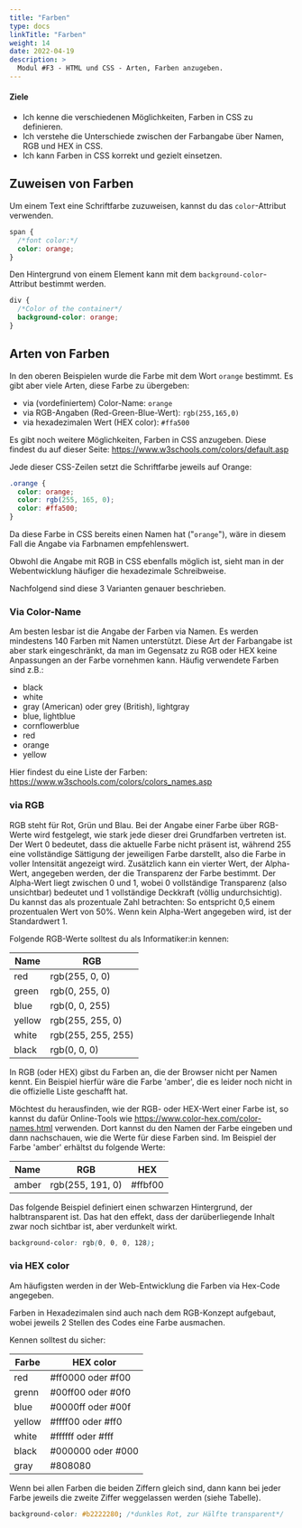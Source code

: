 ```yaml
---
title: "Farben"
type: docs
linkTitle: "Farben"
weight: 14
date: 2022-04-19
description: >
  Modul #F3 - HTML und CSS - Arten, Farben anzugeben.
---
```


#### Ziele

- Ich kenne die verschiedenen Möglichkeiten, Farben in CSS zu definieren.
- Ich verstehe die Unterschiede zwischen der Farbangabe über Namen, RGB und HEX in CSS.
- Ich kann Farben in CSS korrekt und gezielt einsetzen.

## Zuweisen von Farben

Um einem Text eine Schriftfarbe zuzuweisen, kannst du das `color`-Attribut verwenden.

```css
span {
  /*font color:*/
  color: orange;
}
```

Den Hintergrund von einem Element kann mit dem `background-color`-Attribut bestimmt werden.

```css
div {
  /*Color of the container*/
  background-color: orange;
}
```

## Arten von Farben

In den oberen Beispielen wurde die Farbe mit dem Wort `orange` bestimmt. Es gibt aber viele Arten, diese Farbe zu übergeben:

- via (vordefiniertem) Color-Name: `orange`
- via RGB-Angaben (Red-Green-Blue-Wert): `rgb(255,165,0)`
- via hexadezimalen Wert (HEX color): `#ffa500`

Es gibt noch weitere Möglichkeiten, Farben in CSS anzugeben. Diese findest du auf dieser Seite: https://www.w3schools.com/colors/default.asp

Jede dieser CSS-Zeilen setzt die Schriftfarbe jeweils auf Orange:

```css
.orange {
  color: orange;
  color: rgb(255, 165, 0);
  color: #ffa500;
}
```

Da diese Farbe in CSS bereits einen Namen hat ("`orange`"), wäre in diesem Fall die Angabe via Farbnamen empfehlenswert.

Obwohl die Angabe mit RGB in CSS ebenfalls möglich ist, sieht man in der Webentwicklung häufiger die hexadezimale Schreibweise.

Nachfolgend sind diese 3 Varianten genauer beschrieben.

### Via Color-Name

Am besten lesbar ist die Angabe der Farben via Namen. Es werden mindestens 140 Farben mit Namen unterstützt. Diese Art der Farbangabe ist aber stark eingeschränkt, da man im Gegensatz zu RGB oder HEX keine Anpassungen an der Farbe vornehmen kann. Häufig verwendete Farben sind z.B.:

- black
- white
- gray (American) oder grey (British), lightgray
- blue, lightblue
- cornflowerblue
- red
- orange
- yellow

Hier findest du eine Liste der Farben: https://www.w3schools.com/colors/colors_names.asp

### via RGB

RGB steht für Rot, Grün und Blau. Bei der Angabe einer Farbe über RGB-Werte wird festgelegt, wie stark jede dieser drei Grundfarben vertreten ist. Der Wert 0 bedeutet, dass die aktuelle Farbe nicht präsent ist, während 255 eine vollständige Sättigung der jeweiligen Farbe darstellt, also die Farbe in voller Intensität angezeigt wird. Zusätzlich kann ein vierter Wert, der Alpha-Wert, angegeben werden, der die Transparenz der Farbe bestimmt. Der Alpha-Wert liegt zwischen 0 und 1, wobei 0 vollständige Transparenz (also unsichtbar) bedeutet und 1 vollständige Deckkraft (völlig undurchsichtig). Du kannst das als prozentuale Zahl betrachten: So entspricht 0,5 einem prozentualen Wert von 50%. Wenn kein Alpha-Wert angegeben wird, ist der Standardwert 1.

Folgende RGB-Werte solltest du als Informatiker:in kennen:

| Name   | RGB                |
| ------ | ------------------ |
| red    | rgb(255, 0, 0)     |
| green  | rgb(0, 255, 0)     |
| blue   | rgb(0, 0, 255)     |
| yellow | rgb(255, 255, 0)   |
| white  | rgb(255, 255, 255) |
| black  | rgb(0, 0, 0)       |

In RGB (oder HEX) gibst du Farben an, die der Browser nicht per Namen kennt. Ein Beispiel hierfür wäre die Farbe 'amber', die es leider noch nicht in die offizielle Liste geschafft hat.

Möchtest du herausfinden, wie der RGB- oder HEX-Wert einer Farbe ist, so kannst du dafür Online-Tools wie https://www.color-hex.com/color-names.html verwenden. Dort kannst du den Namen der Farbe eingeben und dann nachschauen, wie die Werte für diese Farben sind. Im Beispiel der Farbe 'amber' erhältst du folgende Werte:

| Name  | RGB              | HEX     |
| ----- | ---------------- | ------- |
| amber | rgb(255, 191, 0) | #ffbf00 |

Das folgende Beispiel definiert einen schwarzen Hintergrund, der halbtransparent ist. Das hat den effekt, dass der darüberliegende Inhalt zwar noch sichtbar ist, aber verdunkelt wirkt.

```css
background-color: rgb(0, 0, 0, 128);
```

### via HEX color

Am häufigsten werden in der Web-Entwicklung die Farben via Hex-Code angegeben.

Farben in Hexadezimalen sind auch nach dem RGB-Konzept aufgebaut, wobei jeweils 2 Stellen des Codes eine Farbe ausmachen.

Kennen solltest du sicher:

| Farbe  | HEX color         |
| ------ | ----------------- |
| red    | #ff0000 oder #f00 |
| grenn  | #00ff00 oder #0f0 |
| blue   | #0000ff oder #00f |
| yellow | #ffff00 oder #ff0 |
| white  | #ffffff oder #fff |
| black  | #000000 oder #000 |
| gray   | #808080           |

Wenn bei allen Farben die beiden Ziffern gleich sind, dann kann bei jeder Farbe jeweils die zweite Ziffer weggelassen werden (siehe Tabelle).

```css
background-color: #b2222280; /*dunkles Rot, zur Hälfte transparent*/
```
